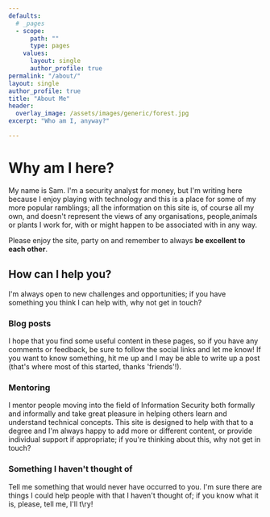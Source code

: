 ```yaml
---
defaults:
  # _pages
  - scope:
      path: ""
      type: pages
    values:
      layout: single
      author_profile: true
permalink: "/about/"
layout: single
author_profile: true
title: "About Me"
header:
  overlay_image: /assets/images/generic/forest.jpg
excerpt: "Who am I, anyway?"

---
```


# Why am I here?

My name is Sam. I'm a security analyst for money, but I'm writing here because I enjoy playing with technology and this is a place for some of my more popular ramblings; all the information on this site is, of course all my own, and doesn't represent the views of any organisations, people,animals or plants I work for, with or might happen to be associated with in any way.

Please enjoy the site, party on and remember to always **be excellent to each other**.

## How can I help you?

I'm always open to new challenges and opportunities; if you have something you think I can help with, why not get in touch?

### Blog posts

I hope that you find some useful content in these pages, so if you have any comments or feedback, be sure to follow the social links and let me know! If you want to know something, hit me up and I may be able to write up a post (that's where most of this started, thanks 'friends'!).

### Mentoring
I mentor people moving into the field of Information Security both formally and informally and take great pleasure in helping others learn and understand technical concepts. This site is designed to help with that to a degree and I'm always happy to add more or different content, or provide individual support if appropriate; if you're thinking about this, why not get in touch?

### Something I haven't thought of

Tell me something that would never have occurred to you. I'm sure there are things I could help people with that I haven't thought of; if you know what it is, please, tell me, I'll t\ry!

